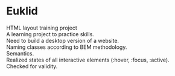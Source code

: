 # Euklid
HTML layout training project <br>
A learning project to practice skills. <br>
Need to build a desktop version of a website. <br>
Naming classes according to BEM methodology. <br>
Semantics. <br>
Realized states of all interactive elements (:hover, :focus, :active). <br>
Checked for validity.
